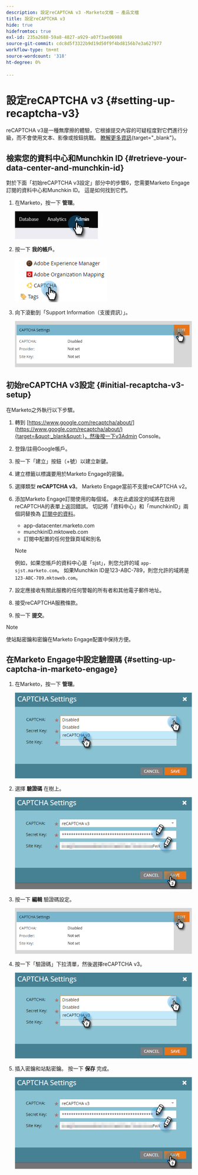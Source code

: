 ```yaml
---
description: 設定reCAPTCHA v3 -Marketo文檔 — 產品文檔
title: 設定reCAPTCHA v3
hide: true
hidefromtoc: true
exl-id: 235a2688-59a8-4827-a929-a07f3ae06988
source-git-commit: cdc8d5f3322b9d19d50f9f4bd8156b7e3a627977
workflow-type: tm+mt
source-wordcount: '318'
ht-degree: 0%

---
```


# 設定reCAPTCHA v3 {#setting-up-recaptcha-v3}

reCAPTCHA v3是一種無摩擦的體驗，它根據提交內容的可疑程度對它們進行分級，而不會使用文本、影像或按鈕挑戰。 [瞭解更多資訊](https://developers.google.com/search/blog/2018/10/introducing-recaptcha-v3-new-way-to){target=&quot;_blank&quot;}。

## 檢索您的資料中心和Munchkin ID {#retrieve-your-data-center-and-munchkin-id}

對於下面「初始reCAPTCHA v3設定」部分中的步驟6，您需要Marketo Engage訂閱的資料中心和Munchkin ID。 這是如何找到它們。

1. 在Marketo，按一下 **管理**。

   ![](assets/setting-up-recaptcha-v3-1.png)

1. 按一下 **我的帳戶**。

   ![](assets/setting-up-recaptcha-v3-2.png)

1. 向下滾動到「Support Information（支援資訊）」。

   ![](assets/setting-up-recaptcha-v3-3.png)

## 初始reCAPTCHA v3設定 {#initial-recaptcha-v3-setup}

在Marketo之外執行以下步驟。

1. 轉到 [https://www.google.com/recaptcha/about/](https://www.google.com/recaptcha/about/){target=&quot;_blank&quot;}，然後按一下v3Admin Console。

1. 登錄/註冊Google帳戶。

1. 按一下「建立」按鈕（+號）以建立新鍵。

1. 建立標籤以標識要用於Marketo Engage的密鑰。

1. 選擇類型 **reCAPTCHA v3**。 Marketo Engage當前不支援reCAPTCHA v2。

1. 添加Marketo Engage訂閱使用的每個域。 未在此處設定的域將在啟用reCAPTCHA的表單上返回錯誤。 切記將「資料中心」和「munchkinID」兩個詞替換為 [訂閱中的資料](#retrieve-your-data-center-and-munchkin-id)。

   * app-datacenter.marketo.com
   * munchkinID.mktoweb.com
   * 訂閱中配置的任何登錄頁域和別名

   >[!NOTE]
   >
   >例如，如果您帳戶的資料中心是「sjst」，則您允許的域 `app-sjst.marketo.com`。 如果Munchkin ID是123-ABC-789，則您允許的域將是 `123-ABC-789.mktoweb.com`。

1. 設定應接收有關此服務的任何警報的所有者和其他電子郵件地址。

1. 接受reCAPTCHA服務條款。

1. 按一下 **提交**。

>[!NOTE]
>
>使站點密鑰和密鑰在Marketo Engage配置中保持方便。

## 在Marketo Engage中設定驗證碼 {#setting-up-captcha-in-marketo-engage}

1. 在Marketo，按一下 **管理**。

   ![](assets/setting-up-recaptcha-v3-4.png)

1. 選擇 **驗證碼** 在樹上。

   ![](assets/setting-up-recaptcha-v3-5.png)

1. 按一下 **編輯** 驗證碼設定。

   ![](assets/setting-up-recaptcha-v3-6.png)

1. 按一下「驗證碼」下拉清單，然後選擇reCAPTCHA v3。

   ![](assets/setting-up-recaptcha-v3-7.png)

1. 插入密鑰和站點密鑰。 按一下 **保存** 完成。

   ![](assets/setting-up-recaptcha-v3-8.png)
